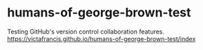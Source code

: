 # humans-of-george-brown-test
Testing GitHub's version control collaboration features.
https://victafrancis.github.io/humans-of-george-brown-test/index
